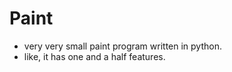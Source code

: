 # Paint

- very very small paint program written in python.
- like, it has one and a half features.
